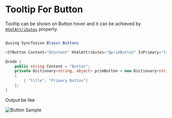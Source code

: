 # Tooltip For Button

Tooltip can be shown on Button hover and it can be achieved by [`HtmlAttributes`](https://help.syncfusion.com/cr/blazor/Syncfusion.Blazor.Buttons.SfButton.html) property.

```csharp

@using Syncfusion.Blazor.Buttons

<SfButton Content="@Content" HtmlAttributes="@primButton" IsPrimary="true"></SfButton>

@code {
    public string Content = "Button";
    private Dictionary<string, object> primButton = new Dictionary<string, object>()
    {
        { "title", "Primary Button"}
    };
}

```

  Output be like

![Button Sample](./../images/tooltip.png)